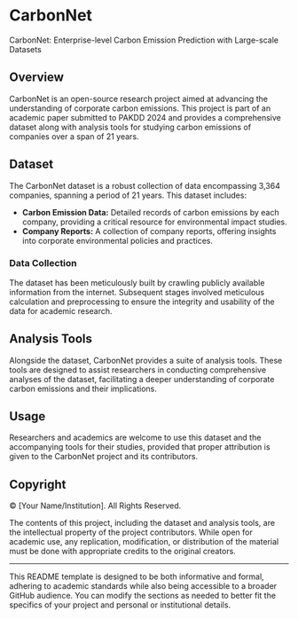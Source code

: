# CarbonNet

CarbonNet: Enterprise-level Carbon Emission Prediction with Large-scale Datasets

## Overview
CarbonNet is an open-source research project aimed at advancing the understanding of corporate carbon emissions. This project is part of an academic paper submitted to PAKDD 2024 and provides a comprehensive dataset along with analysis tools for studying carbon emissions of companies over a span of 21 years.

## Dataset
The CarbonNet dataset is a robust collection of data encompassing 3,364 companies, spanning a period of 21 years. This dataset includes:

- **Carbon Emission Data:** Detailed records of carbon emissions by each company, providing a critical resource for environmental impact studies.
- **Company Reports:** A collection of company reports, offering insights into corporate environmental policies and practices.

### Data Collection
The dataset has been meticulously built by crawling publicly available information from the internet. Subsequent stages involved meticulous calculation and preprocessing to ensure the integrity and usability of the data for academic research.

## Analysis Tools
Alongside the dataset, CarbonNet provides a suite of analysis tools. These tools are designed to assist researchers in conducting comprehensive analyses of the dataset, facilitating a deeper understanding of corporate carbon emissions and their implications.

## Usage
Researchers and academics are welcome to use this dataset and the accompanying tools for their studies, provided that proper attribution is given to the CarbonNet project and its contributors.

## Copyright
© [Your Name/Institution]. All Rights Reserved.

The contents of this project, including the dataset and analysis tools, are the intellectual property of the project contributors. While open for academic use, any replication, modification, or distribution of the material must be done with appropriate credits to the original creators.

---

This README template is designed to be both informative and formal, adhering to academic standards while also being accessible to a broader GitHub audience. You can modify the sections as needed to better fit the specifics of your project and personal or institutional details.
